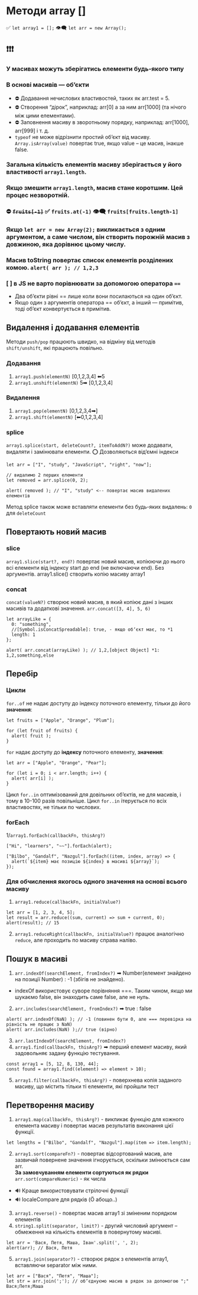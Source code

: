 # Методи **array []**
✅ ```let array1 = [];``` 👁‍🗨 ```let arr = new Array();```

## ❗❗❗ 
### У масивах можуть зберігатись елементи будь-якого типу
### В основі масивів — об’єкти
- ⛔ Додавання нечислових властивостей, таких як arr.test = 5.
- ⛔ Створення “дірок”, наприклад: arr[0] а за ним arr[1000] (та нічого між цими елементами).
- ⛔ Заповнення масиву в зворотньому порядку, наприклад: arr[1000], arr[999] і т. д.
- `typeof` не може відрізнити простий обʼєкт від масиву. `Array.isArray(value)` повертає true, якщо value – це масив, інакше false.
### Загальна кількість елементів масиву зберігається у його властивості `array1.length`. 
### Якщо змешити `array1.length`, масив стане коротшим. Цей процес незворотній.
### ⛔ ~~`fruits[-1]`~~ ✅ `fruits.at(-1)` 👁‍🗨 `fruits[fruits.length-1]`
### Якщо `let arr = new Array(2);` викликається з одним аргументом, а саме числом, він створить порожній масив з довжиною, яка дорівнює цьому числу.
### Масив toString повертає список елементів розділених комою. ```alert( arr ); // 1,2,3```
### [ ] в JS не варто порівнювати за допомогою оператора `==`
- Два об’єкти рівні == лише коли вони посилаються на один об’єкт.
- Якщо один з аргументів оператора == об’єкт, а інший — примітив, тоді об’єкт конвертується в примітив.

## Видалення і додавання елементів
Методи `push/pop` працюють швидко, на відміну від методів `shift/unshift`, які працюють повільно.
### Додавання
1. `array1.push(elementN)` [0,1,2,3,4] ⬅5
2. `array1.unshift(elementN)` 5➡ [0,1,2,3,4]
### Видалення
1. `array1.pop(elementN)` [0,1,2,3,4➡]
2. `array1.shift(elementN)` [⬅0,1,2,3,4]

### splice
`array1.splice(start, deleteCount?, itemToAddN?)` може додавати, видаляти і замінювати елементи. ⭕ Дозволяються відʼємні індекси
```
let arr = ["I", "study", "JavaScript", "right", "now"];

// видалимо 2 перших елементи
let removed = arr.splice(0, 2);

alert( removed ); // "I", "study" <-- повертає масив видалених елементів
```
Метод splice також може вставляти елементи без будь-яких видалень: `0` для `deleteCount`

## Повертають новий масив
### slice
`array1.slice(start?, end?)` повертає новий масив, копіюючи до нього всі елементи від індексу start до end (не включаючи end). Без аргументів. array1.slice() створить копію масиву array1

### concat
`concat(valueN?)` створює новий масив, в який копіює дані з інших масивів та додаткові значення. `arr.concat([3, 4], 5, 6)`
```
let arrayLike = {
  0: "something",
  //[Symbol.isConcatSpreadable]: true, - якщо обʼєкт має, то *1
  length: 1
};

alert( arr.concat(arrayLike) ); // 1,2,[object Object] *1: 1,2,something,else
```
## Перебір
### Цикли
`for..of` не надає доступу до індексу поточного елементу, тільки до його **значення**:
```
let fruits = ["Apple", "Orange", "Plum"];

for (let fruit of fruits) {
  alert( fruit );
}
```
`for` надає доступу до **індексу** поточного елементу, **значення**:
```
let arr = ["Apple", "Orange", "Pear"];

for (let i = 0; i < arr.length; i++) {
  alert( arr[i] );
}
```
Цикл `for..in` оптимізований для довільних об’єктів, не для масивів, і тому в 10-100 разів повільніше. Цикл `for..in` ітерується по всіх властивостях, не тільки по числових.

### forEach
1/`array1.forEach(callbackFn, thisArg?)`
```
["Hi", "learners", "~~"].forEach(alert);

["Bilbo", "Gandalf", "Nazgul"].forEach((item, index, array) => {
  alert(`${item} має позицію ${index} в масиві ${array}`);
});
```
###  Для обчислення якогось одного значення на основі всього масиву
1. `array1.reduce(callbackFn, initialValue?)`
```
let arr = [1, 2, 3, 4, 5];
let result = arr.reduce((sum, current) => sum + current, 0);
alert(result); // 15
```
2. `array1.reduceRight(callbackFn, initialValue?)` працює аналогічно `reduce`, але проходить по масиву справа наліво.

## Пошук в масиві
1. `arr.indexOf(searchElement, fromIndex?)` ➡ Number(елемент знайдено на позиції Number) : -1 (збігів не знайдено).
- indexOf використовує суворе порівняння ===. Таким чином, якщо ми шукаємо false, він знаходить саме false, але не нуль. 

2. `arr.includes(searchElement, fromIndex?)` ➡ true : false
``` 
alert( arr.indexOf(NaN) ); // -1 (повинен бути 0, але === перевірка на рівність не працює з NaN)
alert( arr.includes(NaN) );// true (вірно)
```
3. `arr.lastIndexOf(searchElement, fromIndex?)`
4. `array1.find(callbackFn, thisArg?)` ➡ перший елемент масиву, який задовольняє задану функцію тестування.
```
const array1 = [5, 12, 8, 130, 44];
const found = array1.find((element) => element > 10);
```
5. `array1.filter(callbackFn, thisArg?)` - поверхнева копія заданого масиву, що містить тільки ті елементи, які пройшли тест

## Перетворення масиву
1. `array1.map(callbackFn, thisArg?)` - викликає функцію для кожного елемента масиву і повертає масив результатів виконання цієї функції.
```
let lengths = ["Bilbo", "Gandalf", "Nazgul"].map(item => item.length);
```
2. `array1.sort(compareFn?)` - повертає відсортований масив, але зазвичай повернене значення ігнорується, оскільки змінюється сам arr. <br>
**За замовчуванням елементи сортуються як рядки** <br>
`arr.sort(compareNumeric)` - як числа <br>
- 🔊 Краще використовувати стрілочні функції
- 🔊 localeCompare для рядків (Ö абощо..)
3. `array1.reverse()` - повертає масив array1 зі зміненим порядком елементів
4. `string1.split(separator, limit?)` - другий числовий аргумент – обмеження на кількість елементів в повернутому масиві. 
```
let arr = 'Вася, Петя, Маша, Іван'.split(', ', 2);
alert(arr); // Вася, Петя
```
5. `array1.join(separator?)` - створює рядок з елементів array1, вставляючи separator між ними.
```
let arr = ["Вася", "Петя", "Маша"];
let str = arr.join(';'); // обʼєднуємо масив в рядок за допомогою ";" Вася;Петя;Маша
```